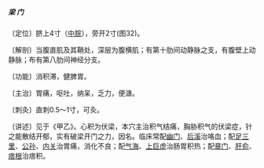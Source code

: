 ##### 梁 门

〔定位〕脐上4寸（[中脘](https://www.gmzyjc.com/read/zjs/zjs3.2.1-0.1.1.3.11.md)），旁开2寸(图32)。

〔解剖〕当腹直肌及其鞘处，深层为腹横肌；有第十肋间动静脉之支，有腹壁上动静脉；布有第八肋间神经分支。

〔功能〕消积滞，健脾胃。

〔主治〕胃痛，呕吐，纳呆，乏力，便溏。

〔刺灸〕直刺0.5〜1寸，可灸。

〔讲述〕见于《甲乙》。心积为伏梁，本穴主治积气结痛，胸胁积气的伏梁症，针之能散结开郁，实有破梁开门之力，因名。临床常配[幽门](https://www.gmzyjc.com/read/zjs/zjs3.1.7-8-0.0.2.3.21.md)、[后溪](https://www.gmzyjc.com/read/zjs/zjs3.1.4-6-0.0.3.3.3.md)治咯血；配[足三里](https://www.gmzyjc.com/read/zjs/zjs3.1.1-3-0.1.3.3.36.md)、[公孙](https://www.gmzyjc.com/read/zjs/zjs3.1.4-6-0.0.1.3.4.md)、[内关](https://www.gmzyjc.com/read/zjs/zjs3.1.9-12-0.0.1.3.6.md)治胃痛，消化不良；配[气海](https://www.gmzyjc.com/read/zjs/zjs3.2.1-0.1.1.3.6.md)、[上巨虚](https://www.gmzyjc.com/read/zjs/zjs3.1.1-3-0.1.3.3.37.md)治肠胃积热；配[章门](https://www.gmzyjc.com/read/zjs/zjs3.1.9-12-0.0.4.3.13.md)、[肝俞](https://www.gmzyjc.com/read/zjs/zjs3.1.7-8-0.0.1.3.18.md)、[痞根](https://www.gmzyjc.com/read/zjs/zjs3.4-0.1.2.5.0.md)治痞积。
